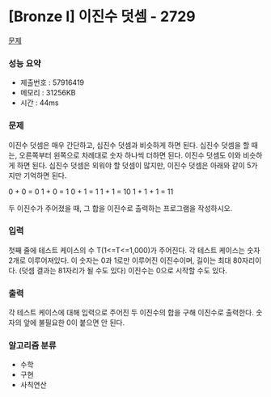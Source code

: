 # [Bronze I] 이진수 덧셈 - 2729
<a href="https://www.acmicpc.net/problem/2729">문제</a>

### 성능 요약
- 제출번호 : 57916419 <br>
- 메모리 : 31256KB <br>
- 시간 : 44ms

### 문제
이진수 덧셈은 매우 간단하고, 십진수 덧셈과 비슷하게 하면 된다. 십진수 덧셈을 할 때는, 오른쪽부터 왼쪽으로 차례대로 숫자 하나씩 더하면 된다. 이진수 덧셈도 이와 비슷하게 하면 된다. 십진수 덧셈은 외워야 할 덧셈이 많지만, 이진수 덧셈은 아래와 같이 5가지만 기억하면 된다.

0 + 0 = 0
1 + 0 = 1
0 + 1 = 1
1 + 1 = 10
1 + 1 + 1 = 11

두 이진수가 주어졌을 때, 그 합을 이진수로 출력하는 프로그램을 작성하시오.

### 입력
첫째 줄에 테스트 케이스의 수 T(1<=T<=1,000)가 주어진다. 각 테스트 케이스는 숫자 2개로 이루어져있다. 이 숫자는 0과 1로만 이루어진 이진수이며, 길이는 최대 80자리이다. (덧셈 결과는 81자리가 될 수도 있다) 이진수는 0으로 시작할 수도 있다.

### 출력
각 테스트 케이스에 대해 입력으로 주어진 두 이진수의 합을 구해 이진수로 출력한다. 숫자의 앞에 불필요한 0이 붙으면 안 된다.

### 알고리즘 분류
- 수학
- 구현
- 사칙연산
